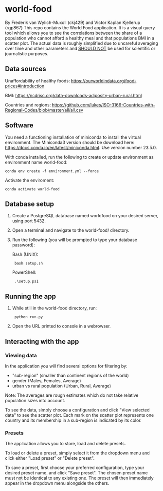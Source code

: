 # world-food
By Frederik van Wylich-Muxoll (ckj429) and Victor Kaplan Kjellerup (rgp867)
This repo contains the World Food application. It is a visual query tool which allows you to see the correlations between the share of a population who cannot afford a healthy meal and that populations BMI in a scatter plot. The actual data is roughly simplified due to uncareful averaging over time and other parameters and <ins>SHOULD NOT</ins> be used for scientific or journalistic purposes.

## Data sources
Unaffordability of healthy foods:
https://ourworldindata.org/food-prices#introduction

BMI:
https://ncdrisc.org/data-downloads-adiposity-urban-rural.html

Countries and regions:
https://github.com/lukes/ISO-3166-Countries-with-Regional-Codes/blob/master/all/all.csv

## Software
You need a functioning installation of miniconda to install the virtual environment. The Miniconda3 version should be download here: https://docs.conda.io/en/latest/miniconda.html. Use version number 23.5.0.

With conda installed, run the following to create or update environment as environment name world-food:

    conda env create -f environment.yml --force

Activate the enviroment:

    conda activate world-food

## Database setup
1. Create a PostgreSQL database named worldfood on your desired server, using port 5432.
2. Open a terminal and navigate to the world-food/ directory.
3. Run the following (you will be prompted to type your database password):

    Bash (UNIX):
        
        bash setup.sh

    PowerShell:
    
        .\setup.ps1


## Running the app
1. While still in the world-food directory, run:

        python run.py

2. Open the URL printed to console in a webrowser.

## Interacting with the app
### Viewing data
In the application you will find several options for filtering by:
* "sub-region" (smaller than continent regions of the world)
* gender (Males, Females, Average)
* urban vs rural population (Urban, Rural, Average)

Note: The averages are rough estimates which do not take relative population sizes into account.

To see the data, simply choose a configuration and click "View selected data" to see the scatter plot. Each mark on the scatter plot represents one country and its membership in a sub-region is indicated by its color.

### Presets
The application allows you to store, load and delete presets.

To load or delete a preset, simply select it from the dropdown menu and click either "Load preset" or "Delete preset".

To save a preset, first choose your preferred configuration, type your desired preset name, and click "Save preset". The chosen preset name must <ins>not</ins> be identical to any existing one. The preset will then immediately appear in the dropdown menu alongside the others.